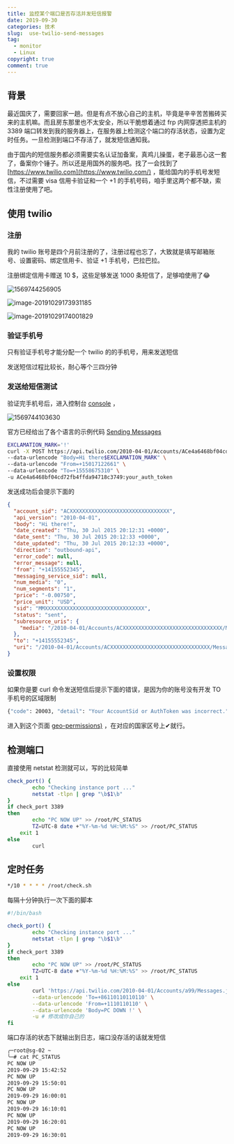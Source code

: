```yaml
---
title: 监控某个端口是否存活并发短信报警
date: 2019-09-30
categories: 技术
slug:  use-twilio-send-messages
tag:
  - monitor
  - Linux 
copyright: true
comment: true
---
```


## 背景

最近国庆了，需要回家一趟。但是有点不放心自己的主机，毕竟是辛辛苦苦搬砖买来的主机嘛。而且房东那里也不太安全，所以干脆想着通过 frp 内网穿透把主机的 3389 端口转发到我的服务器上，在服务器上检测这个端口的存活状态，设置为定时任务。一旦检测到端口不存活了，就发短信通知我。

由于国内的短信服务都必须需要实名认证加备案，真鸡儿操蛋，老子最恶心这一套了，备案你个锤子。所以还是用国外的服务吧。找了一会找到了 [https://www.twilio.com](https://www.twilio.com/) ，能给国内的手机号发短信，不过需要 visa 信用卡验证和一个 +1 的手机号码，咱手里这两个都不缺，索性注册使用了吧。

## 使用 twilio

### 注册

我的 twilio 账号是四个月前注册的了，注册过程也忘了，大致就是填写邮箱账号、设置密码、绑定信用卡、验证 +1 手机号，巴拉巴拉。

注册绑定信用卡赠送 10 $，这些足够发送 1000 条短信了，足够咱使用了😂

![1569744256905](https://img.502.li/1569744256905.png)

![image-20191029173931185](https://img.502.li/image-20191029173931185.png)

![image-20191029174001829](https://img.502.li/image-20191029174001829.png)

### 验证手机号

只有验证手机号才能分配一个 twilio 的的手机号，用来发送短信

发送短信过程比较长，耐心等个三四分钟

### 发送给短信测试

验证完手机号后，进入控制台 [console](https://www.twilio.com/console) ，

![1569744103630](https://img.502.li/1569744103630.png)

官方已经给出了各个语言的示例代码  [Sending Messages](https://www.twilio.com/docs/sms/send-messages) 

```bash
EXCLAMATION_MARK='!'
curl -X POST https://api.twilio.com/2010-04-01/Accounts/ACe4a6468bf04cd72fb4ffda94718c3749/Messages.json \
--data-urlencode "Body=Hi there$EXCLAMATION_MARK" \
--data-urlencode "From=+15017122661" \
--data-urlencode "To=+15558675310" \
-u ACe4a6468bf04cd72fb4ffda94718c3749:your_auth_token

```

发送成功后会提示下面的

```json
{
  "account_sid": "ACXXXXXXXXXXXXXXXXXXXXXXXXXXXXXXXX",
  "api_version": "2010-04-01",
  "body": "Hi there!",
  "date_created": "Thu, 30 Jul 2015 20:12:31 +0000",
  "date_sent": "Thu, 30 Jul 2015 20:12:33 +0000",
  "date_updated": "Thu, 30 Jul 2015 20:12:33 +0000",
  "direction": "outbound-api",
  "error_code": null,
  "error_message": null,
  "from": "+14155552345",
  "messaging_service_sid": null,
  "num_media": "0",
  "num_segments": "1",
  "price": "-0.00750",
  "price_unit": "USD",
  "sid": "MMXXXXXXXXXXXXXXXXXXXXXXXXXXXXXXXX",
  "status": "sent",
  "subresource_uris": {
    "media": "/2010-04-01/Accounts/ACXXXXXXXXXXXXXXXXXXXXXXXXXXXXXXXX/Messages/SMXXXXXXXXXXXXXXXXXXXXXXXXXXXXXXXX/Media.json"
  },
  "to": "+14155552345",
  "uri": "/2010-04-01/Accounts/ACXXXXXXXXXXXXXXXXXXXXXXXXXXXXXXXX/Messages/SMXXXXXXXXXXXXXXXXXXXXXXXXXXXXXXXX.json"
}
```

### 设置权限

如果你是要 curl 命令发送短信后提示下面的错误，是因为你的账号没有开发 TO 手机号的区域限制

```bash
{"code": 20003, "detail": "Your AccountSid or AuthToken was incorrect.", "message": "Authentication Error - No credentials provided", "more_info": "https://www.twilio.com/docs/errors/20003", "status": 401}curl: (6) Could not resolve host: lls
```

 进入到这个页面 [geo-permissions)](https://www.twilio.com/console/sms/settings/geo-permissions) ，在对应的国家区号上✔就行。

## 检测端口

直接使用 netstat 检测就可以，写的比较简单

```bash
check_port() {
        echo "Checking instance port ..."
        netstat -tlpn | grep "\b$1\b"
}
if check_port 3389
then
        echo "PC NOW UP" >> /root/PC_STATUS
        TZ=UTC-8 date +"%Y-%m-%d %H:%M:%S" >> /root/PC_STATUS
    exit 1
else
        curl 
```

## 定时任务

```bash
*/10 * * * * /root/check.sh
```

每隔十分钟执行一次下面的脚本

```bash
#!/bin/bash

check_port() {
        echo "Checking instance port ..."
        netstat -tlpn | grep "\b$1\b"
}
if check_port 3389
then
        echo "PC NOW UP" >> /root/PC_STATUS
        TZ=UTC-8 date +"%Y-%m-%d %H:%M:%S" >> /root/PC_STATUS
    exit 1
else
        curl 'https://api.twilio.com/2010-04-01/Accounts/a99/Messages.json' -X POST \
        --data-urlencode 'To=+86110110110110' \
        --data-urlencode 'From=+1110110110' \
        --data-urlencode 'Body=PC DOWN !' \
        -u # 修改成你自己的
fi
```

端口存活的状态下就输出到日志，端口没存活的话就发短信

```bash
╭─root@sg-02 ~
╰─# cat PC_STATUS
PC NOW UP
2019-09-29 15:42:52
PC NOW UP
2019-09-29 15:50:01
PC NOW UP
2019-09-29 16:00:01
PC NOW UP
2019-09-29 16:10:01
PC NOW UP
2019-09-29 16:20:01
PC NOW UP
2019-09-29 16:30:01
```
